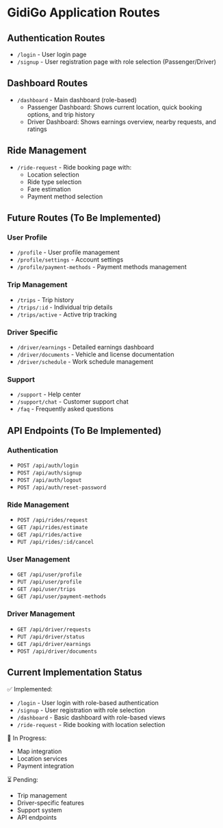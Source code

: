 # GidiGo Application Routes

## Authentication Routes

- `/login` - User login page
- `/signup` - User registration page with role selection (Passenger/Driver)

## Dashboard Routes

- `/dashboard` - Main dashboard (role-based)
  - Passenger Dashboard: Shows current location, quick booking options, and trip history
  - Driver Dashboard: Shows earnings overview, nearby requests, and ratings

## Ride Management

- `/ride-request` - Ride booking page with:
  - Location selection
  - Ride type selection
  - Fare estimation
  - Payment method selection

## Future Routes (To Be Implemented)

### User Profile

- `/profile` - User profile management
- `/profile/settings` - Account settings
- `/profile/payment-methods` - Payment methods management

### Trip Management

- `/trips` - Trip history
- `/trips/:id` - Individual trip details
- `/trips/active` - Active trip tracking

### Driver Specific

- `/driver/earnings` - Detailed earnings dashboard
- `/driver/documents` - Vehicle and license documentation
- `/driver/schedule` - Work schedule management

### Support

- `/support` - Help center
- `/support/chat` - Customer support chat
- `/faq` - Frequently asked questions

## API Endpoints (To Be Implemented)

### Authentication

- `POST /api/auth/login`
- `POST /api/auth/signup`
- `POST /api/auth/logout`
- `POST /api/auth/reset-password`

### Ride Management

- `POST /api/rides/request`
- `GET /api/rides/estimate`
- `GET /api/rides/active`
- `PUT /api/rides/:id/cancel`

### User Management

- `GET /api/user/profile`
- `PUT /api/user/profile`
- `GET /api/user/trips`
- `GET /api/user/payment-methods`

### Driver Management

- `GET /api/driver/requests`
- `PUT /api/driver/status`
- `GET /api/driver/earnings`
- `POST /api/driver/documents`

## Current Implementation Status

✅ Implemented:

- `/login` - User login with role-based authentication
- `/signup` - User registration with role selection
- `/dashboard` - Basic dashboard with role-based views
- `/ride-request` - Ride booking with location selection

🚧 In Progress:

- Map integration
- Location services
- Payment integration

⏳ Pending:

- Trip management
- Driver-specific features
- Support system
- API endpoints
